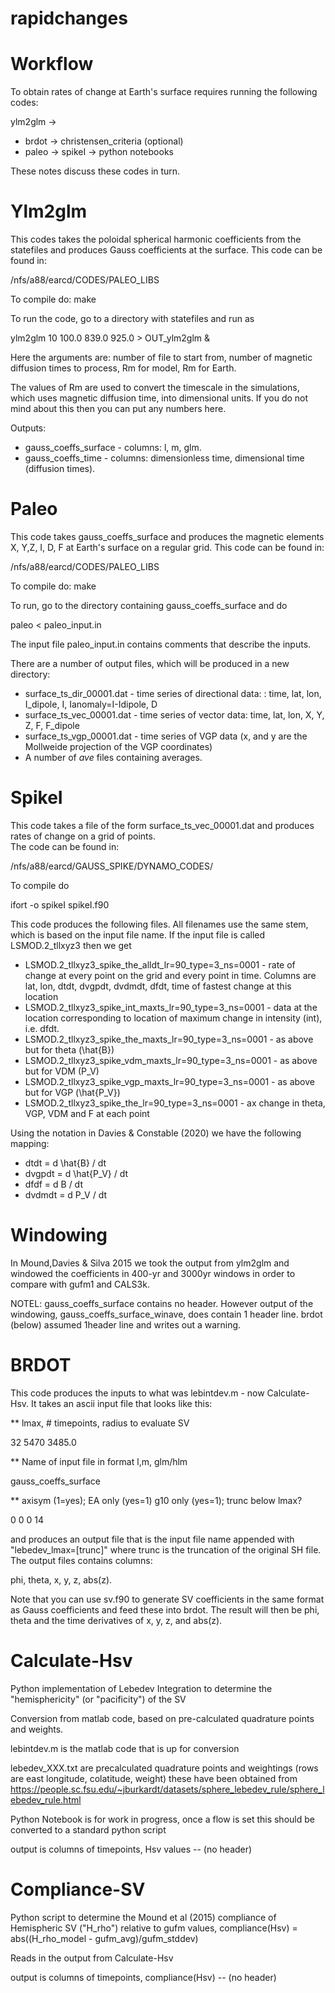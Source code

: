 # rapidchanges

# Workflow
To obtain rates of change at Earth's surface requires running the following codes: 

ylm2glm ->
* brdot -> christensen_criteria (optional)
* paleo -> spikeI -> python notebooks

These notes discuss these codes in turn. 

# Ylm2glm

This codes takes the poloidal spherical harmonic coefficients from the statefiles and produces Gauss coefficients at the surface. 
This code can be found in: 

/nfs/a88/earcd/CODES/PALEO_LIBS

To compile do: make

To run the code, go to a directory with statefiles and run as

ylm2glm 10 100.0 839.0 925.0 > OUT_ylm2glm &

Here the arguments are: number of file to start from, number of magnetic diffusion times to process, Rm for model, Rm for Earth. 

The values of Rm are used to convert the timescale in the simulations, which uses magnetic diffusion time, into dimensional 
units. If you do not mind about this then you can put any numbers here. 

Outputs: 
* gauss_coeffs_surface - columns: l, m, glm. 
* gauss_coeffs_time - columns: dimensionless time, dimensional time (diffusion times). 

# Paleo

This code takes gauss_coeffs_surface and produces the magnetic elements X, Y,Z, I, D, F at Earth's surface on a regular grid. 
This code can be found in: 

/nfs/a88/earcd/CODES/PALEO_LIBS

To compile do: make

To run, go to the directory containing gauss_coeffs_surface and do

paleo < paleo_input.in

The input file paleo_input.in contains comments that describe the inputs. 

There are a number of output files, which will be produced in a new directory:
* surface_ts_dir_00001.dat - time series of directional data: : time, lat, lon, I_dipole, I, Ianomaly=I-Idipole, D
* surface_ts_vec_00001.dat - time series of vector data: time, lat, lon, X, Y, Z, F, F_dipole
* surface_ts_vgp_00001.dat - time series of VGP data (x, and y are the Mollweide projection of the VGP coordinates)
* A number of _ave_ files containing averages. 

# SpikeI

This code takes a file of the form surface_ts_vec_00001.dat and produces rates of change on a grid of points.  
The code can be found in:

/nfs/a88/earcd/GAUSS_SPIKE/DYNAMO_CODES/

To compile do

ifort -o spikeI spikeI.f90

This code produces the following files. All filenames use the same stem, which is based on the input file name. 
If the input file is called LSMOD.2_tllxyz3 then we get
* LSMOD.2_tllxyz3_spike_the_alldt_lr=90_type=3_ns=0001 - rate of change at every point on the grid and every point in time. Columns are lat, lon, dtdt, dvgpdt, dvdmdt, dfdt, time of fastest change at this location
* LSMOD.2_tllxyz3_spike_int_maxts_lr=90_type=3_ns=0001 - data at the location corresponding to location of maximum change in intensity (int), i.e. dfdt. 
* LSMOD.2_tllxyz3_spike_the_maxts_lr=90_type=3_ns=0001 - as above but for theta (\hat{B})
* LSMOD.2_tllxyz3_spike_vdm_maxts_lr=90_type=3_ns=0001 - as above but for VDM (P_V)
* LSMOD.2_tllxyz3_spike_vgp_maxts_lr=90_type=3_ns=0001 - as above but for VGP (\hat{P_V})
* LSMOD.2_tllxyz3_spike_the_lr=90_type=3_ns=0001 - ax change in theta, VGP, VDM and F at each point

Using the notation in Davies & Constable (2020) we have the following mapping: 
* dtdt = d \hat{B} / dt
* dvgpdt = d \hat{P_V} / dt
* dfdf = d B / dt
* dvdmdt = d P_V / dt

# Windowing

In Mound,Davies & Silva 2015 we took the output from ylm2glm and windowed the coefficients in 400-yr and 3000yr windows in order to compare with gufm1 and CALS3k. 

NOTEL: gauss_coeffs_surface contains no header. However output of the windowing, gauss_coeffs_surface_winave, does contain 1 header line. brdot (below) assumed 1header line and writes out a warning. 

# BRDOT

This code produces the inputs to what was lebintdev.m - now Calculate-Hsv. It takes an ascii input file that looks like this: 

** lmax, # timepoints, radius to evaluate SV

32 5470 3485.0

** Name of input file in format l,m, glm/hlm

gauss_coeffs_surface

** axisym (1=yes); EA only (yes=1) g10 only (yes=1); trunc below lmax?

0 0 0 14

and produces an output file that is the input file name appended with "lebedev_lmax=[trunc]" where trunc is the truncation of the original SH file. The output files contains columns: 

phi, theta, x, y, z, abs(z). 

Note that you can use sv.f90 to generate SV coefficients in the same format as Gauss coefficients and feed these into brdot. The result will then be phi, theta and the time derivatives of x, y, z, and abs(z). 

# Calculate-Hsv
Python implementation of Lebedev Integration to determine the "hemisphericity" (or "pacificity") of the SV

Conversion from matlab code, based on pre-calculated quadrature points and weights.

lebintdev.m is the matlab code that is up for conversion

lebedev_XXX.txt are precalculated quadrature points and weightings (rows are east longitude, colatitude, weight)
these have been obtained from https://people.sc.fsu.edu/~jburkardt/datasets/sphere_lebedev_rule/sphere_lebedev_rule.html

Python Notebook is for work in progress, once a flow is set this should be converted to a standard python script

output is columns of timepoints, Hsv values -- (no header)

# Compliance-SV
Python script to determine the Mound et al (2015) compliance of Hemispheric SV ("H_rho") relative to gufm values, compliance(Hsv) = abs((H_rho_model - gufm_avg)/gufm_stddev)

Reads in the output from Calculate-Hsv

output is columns of timepoints, compliance(Hsv) -- (no header)

